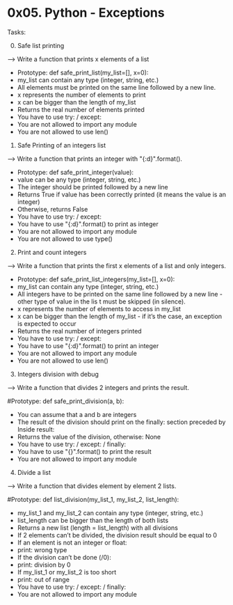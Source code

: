 # 0x05. Python - Exceptions

Tasks:

0. Safe list printing

--> Write a function that prints x elements of a list
  * Prototype: def safe_print_list(my_list=[], x=0):
  * my_list can contain any type (integer, string, etc.)
  * All elements must be printed on the same line followed by a new line.
  * x represents the number of elements to print
  * x can be bigger than the length of my_list
  * Returns the real number of elements printed
  * You have to use try: / except:
  * You are not allowed to import any module
  * You are not allowed to use len()



1. Safe Printing of an integers list

--> Write a function that prints an integer with "{:d}".format().

 * Prototype: def safe_print_integer(value):
 * value can be any type (integer, string, etc.)
 * The integer should be printed followed by a new line
 * Returns True if value has been correctly printed (it means the value is an integer)
 * Otherwise, returns False
 * You have to use try: / except:
 * You have to use "{:d}".format() to print as integer
 * You are not allowed to import any module
 * You are not allowed to use type()




2. Print and count integers

--> Write a function that prints the first x elements of a list and only integers.

 * Prototype: def safe_print_list_integers(my_list=[], x=0):
 * my_list can contain any type (integer, string, etc.)
 * All integers have to be printed on the same line followed by a new line - other type of value in the lis   t must be skipped (in silence).
 * x represents the number of elements to access in my_list
 * x can be bigger than the length of my_list - if it’s the case, an exception is expected to occur
 * Returns the real number of integers printed
 * You have to use try: / except:
 * You have to use "{:d}".format() to print an integer
 * You are not allowed to import any module
 * You are not allowed to use len()


3. Integers division with debug

--> Write a function that divides 2 integers and prints the result.

#Prototype: def safe_print_division(a, b):
 * You can assume that a and b are integers
 * The result of the division should print on the finally: section preceded by Inside result:
 * Returns the value of the division, otherwise: None
 * You have to use try: / except: / finally:
 * You have to use "{}".format() to print the result
 * You are not allowed to import any module


4. Divide a list

--> Write a function that divides element by element 2 lists.

#Prototype: def list_division(my_list_1, my_list_2, list_length):
 * my_list_1 and my_list_2 can contain any type (integer, string, etc.)
 * list_length can be bigger than the length of both lists
 * Returns a new list (length = list_length) with all divisions
 * If 2 elements can’t be divided, the division result should be equal to 0
 * If an element is not an integer or float:
 * print: wrong type
 * If the division can’t be done (/0):
 * print: division by 0
 * If my_list_1 or my_list_2 is too short
 * print: out of range
 * You have to use try: / except: / finally:
 * You are not allowed to import any module
